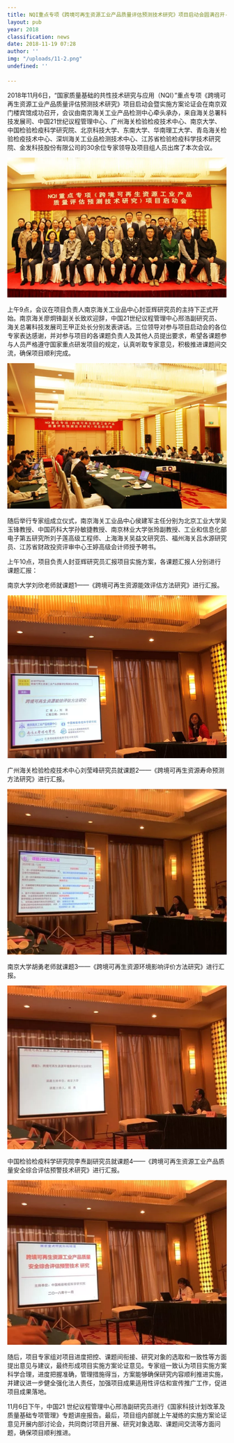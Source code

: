 ```yaml
---
title: NQI重点专项《跨境可再生资源工业产品质量评估预测技术研究》项目启动会圆满召开-(copy)
layout: pub
year: 2018
classification: news
date: 2018-11-19 07:28
author: ''
img: "/uploads/11-2.png"
undefined: ''

---
```

2018年11月6日，“国家质量基础的共性技术研究与应用（NQI）”重点专项《跨境可再生资源工业产品质量评估预测技术研究》项目启动会暨实施方案论证会在南京双门楼宾馆成功召开，会议由南京海关工业产品检测中心牵头承办，来自海关总署科技发展司、中国21世纪议程管理中心、广州海关检验检疫技术中心、南京大学、中国检验检疫科学研究院、北京科技大学、东南大学、华南理工大学、青岛海关检验检疫技术中心、深圳海关工业品检测技术中心、江苏省检验检疫科学技术研究院、金发科技股份有限公司的30余位专家领导及项目组人员出席了本次会议。  

![](/uploads/11-2.png)

上午9点，会议在项目负责人南京海关工业品中心封亚辉研究员的主持下正式开始。南京海关廖炯锋副关长致欢迎辞，中国21世纪议程管理中心邢浩副研究员、海关总署科技发展司王甲正处长分别发表讲话。三位领导对参与项目启动会的各位专家表达感谢，并对参与项目的各课题负责人及其他人员提出要求，希望各课题参与人员严格遵守国家重点研发项目的规定，认真听取专家意见，积极推进课题间交流，确保项目顺利完成。

![](/uploads/12-1.png)

随后举行专家组成立仪式，南京海关工业品中心侯建军主任分别为北京工业大学吴玉锋教授、中国药科大学孙敏捷教授、南京林业大学张玲副教授、工业和信息化部电子第五研究所刘子莲高级工程师、上海海关吴益文研究员、福州海关吕水源研究员、江苏省财政投资评审中心王婷高级会计师授予聘书。

上午10点，项目负责人封亚辉研究员汇报项目实施方案，各课题汇报人分别进行课题汇报：

南京大学刘欣老师就课题1——《跨境可再生资源能效评估方法研究》进行汇报。  

![](/uploads/3-1.png)

广州海关检验检疫技术中心刘莹峰研究员就课题2——《跨境可再生资源寿命预测方法研究》进行汇报。  

![](/uploads/4.png)

南京大学胡勇老师就课题3——《跨境可再生资源环境影响评价方法研究》进行汇报。  

![](/uploads/5-2.png)

中国检验检疫科学研究院李焘副研究员就课题4——《跨境可再生资源工业产品质量安全综合评估预警技术研究》进行汇报。  

![](/uploads/6-2.png)

随后，项目专家组对项目进度把控、课题间衔接、研究对象的选取和一致性等方面提出意见与建议，最终形成项目实施方案论证意见。专家组一致认为项目实施方案科学合理，进度把握准确，管理措施得当，方案能够确保研究内容顺利推进实施，并建议进一步健全强化法人责任，加强项目成果适用性评估和宣传推广工作，促进项目成果落地。

11月6日下午，中国21 世纪议程管理中心邢浩副研究员进行《国家科技计划改革及质量基础专项管理》专题讲座报告。最后，项目组内部就上午凝练的实施方案论证意见开展内部讨论会，共同商讨项目开展、研究对象选取、课题间交流等方面问题，确保项目顺利推进。